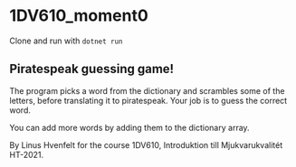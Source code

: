 # 1DV610_moment0

Clone and run with ```dotnet run```

## Piratespeak guessing game!
The program picks a word from the dictionary and scrambles some of the letters, before translating it to piratespeak. Your job is to guess the correct word.

You can add more words by adding them to the dictionary array.

By Linus Hvenfelt for the course 1DV610, Introduktion till Mjukvarukvalitét HT-2021.
